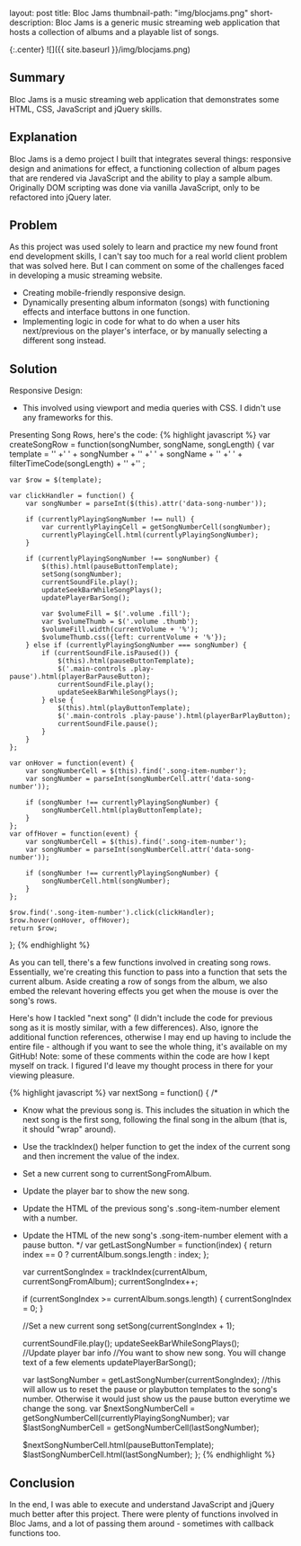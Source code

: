 
layout: post
title: Bloc Jams
thumbnail-path: "img/blocjams.png"
short-description: Bloc Jams is a generic music streaming web application that hosts a collection of albums and a playable list of songs.



{:.center}
![]({{ site.baseurl }}/img/blocjams.png)

## Summary

Bloc Jams is a music streaming web application that demonstrates some HTML, CSS, JavaScript and jQuery skills.

## Explanation

Bloc Jams is a demo project I built that integrates several things: responsive design and animations for effect, a functioning collection of album pages that are rendered via JavaScript and the ability to play a sample album. Originally DOM scripting was done via vanilla JavaScript, only to be refactored into jQuery later.

## Problem

As this project was used solely to learn and practice my new found front end development skills, I can't say too much for a real world client problem that was solved here. But I can comment on some of the challenges faced in developing a music streaming website.

* Creating mobile-friendly responsive design.
* Dynamically presenting album informaton (songs) with functioning effects and interface buttons in one function.
* Implementing logic in code for what to do when a user hits next/previous on the player's interface, or by manually selecting a different song instead.

## Solution

Responsive Design:
* This involved using viewport and media queries with CSS. I didn't use any frameworks for this.

Presenting Song Rows, here's the code:
{% highlight javascript %}
var createSongRow = function(songNumber, songName, songLength) {
    var template = 
     '<tr class="album-view-song-item">'
    +'  <td class="song-item-number" data-song-number="'+ songNumber +'">' + songNumber + '</td>'
    +'  <td class="song-item-title">' + songName + '</td>'
    +'  <td class="song-item-duration">' + filterTimeCode(songLength) + '</td>'
    +'</tr>'
    ;

    var $row = $(template);
    
    var clickHandler = function() {
        var songNumber = parseInt($(this).attr('data-song-number'));
        
        if (currentlyPlayingSongNumber !== null) {
            var currentlyPlayingCell = getSongNumberCell(songNumber);
            currentlyPlayingCell.html(currentlyPlayingSongNumber);
        } 
        
        if (currentlyPlayingSongNumber !== songNumber) {
            $(this).html(pauseButtonTemplate);
            setSong(songNumber);
            currentSoundFile.play();
            updateSeekBarWhileSongPlays();
            updatePlayerBarSong();
            
            var $volumeFill = $('.volume .fill');
            var $volumeThumb = $('.volume .thumb');
            $volumeFill.width(currentVolume + '%');
            $volumeThumb.css({left: currentVolume + '%'});
        } else if (currentlyPlayingSongNumber === songNumber) {
            if (currentSoundFile.isPaused()) {
                $(this).html(pauseButtonTemplate);
                $('.main-controls .play-pause').html(playerBarPauseButton);
                currentSoundFile.play();
                updateSeekBarWhileSongPlays();
            } else {
                $(this).html(playButtonTemplate);
                $('.main-controls .play-pause').html(playerBarPlayButton);
                currentSoundFile.pause();
            }
        }
    };
    
    var onHover = function(event) {
        var songNumberCell = $(this).find('.song-item-number'); 
        var songNumber = parseInt(songNumberCell.attr('data-song-number'));
        
        if (songNumber !== currentlyPlayingSongNumber) {
            songNumberCell.html(playButtonTemplate);
        }
    };
    var offHover = function(event) {
        var songNumberCell = $(this).find('.song-item-number'); 
        var songNumber = parseInt(songNumberCell.attr('data-song-number'));
        
        if (songNumber !== currentlyPlayingSongNumber) {
            songNumberCell.html(songNumber);
        }
    };
    
    $row.find('.song-item-number').click(clickHandler);
    $row.hover(onHover, offHover);
    return $row;
};
{% endhighlight %}

As you can tell, there's a few functions involved in creating song rows. Essentially, we're creating this function to pass into a function that sets the current album. Aside creating a row of songs from the album, we also embed the relevant hovering effects you get when the mouse is over the song's rows.

Here's how I tackled "next song" (I didn't include the code for previous song as it is mostly similar, with a few differences). Also, ignore the additional function references, otherwise I may end up having to include the entire file - although if you want to see the whole thing, it's available on my GitHub! Note: some of these comments within the code are how I kept myself on track. I figured I'd leave my thought process in there for your viewing pleasure.

{% highlight javascript %}
var nextSong = function() {
/*
- Know what the previous song is. This includes the situation in which the next song is the first song, following the final song in the album (that is, it should "wrap" around).
- Use the trackIndex() helper function to get the index of the current song and then increment the value of the index.
- Set a new current song to currentSongFromAlbum.
- Update the player bar to show the new song.
- Update the HTML of the previous song's .song-item-number element with a number.
- Update the HTML of the new song's .song-item-number element with a pause button.
*/
    var getLastSongNumber = function(index) {
        return index == 0 ? currentAlbum.songs.length : index;
    };
    
    var currentSongIndex = trackIndex(currentAlbum, currentSongFromAlbum);
    currentSongIndex++;
    
    if (currentSongIndex >= currentAlbum.songs.length) {
        currentSongIndex = 0;
    }
    
    //Set a new current song
    setSong(currentSongIndex + 1);
    
    currentSoundFile.play();
    updateSeekBarWhileSongPlays();    
    //Update player bar info
    //You want to show new song. You will change text of a few elements
    updatePlayerBarSong();
    
    var lastSongNumber = getLastSongNumber(currentSongIndex);
    //this will allow us to reset the pause or playbutton templates to the song's number. Otherwise it would just show us the pause button everytime we change the song.
    var $nextSongNumberCell = getSongNumberCell(currentlyPlayingSongNumber);
    var $lastSongNumberCell = getSongNumberCell(lastSongNumber);
    
    $nextSongNumberCell.html(pauseButtonTemplate);
    $lastSongNumberCell.html(lastSongNumber);
};
{% endhighlight %}

## Conclusion

In the end, I was able to execute and understand JavaScript and jQuery much better after this project. There were plenty of functions involved in Bloc Jams, and a lot of passing them around - sometimes with callback functions too.
